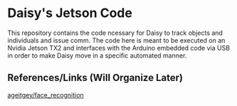 # Daisy's Jetson Code
This repository contains the code ncessary for Daisy to track objects and individuals and issue comm. The code here is meant to be executed on an Nvidia Jetson TX2 and interfaces with the Arduino embedded code via USB in order to make Daisy move in a specific automated manner.

## References/Links (Will Organize Later)
[ageitgey/face_recognition]("https://github.com/ageitgey/face_recognition")
